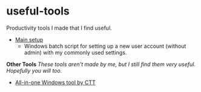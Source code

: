 # useful-tools
Productivity tools I made that I find useful.
- [Main setup]()
  - Windows batch script for setting up a new user account (without admin) with my commonly used settings.

**Other Tools**
*These tools aren't made by me, but I still find them very useful. Hopefully you will too.*
- [All-in-one Windows tool by CTT](https://christitus.com/windows-tool/)
